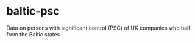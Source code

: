 # baltic-psc
Data on persons with significant control (PSC) of UK companies who hail from the Baltic states
